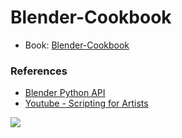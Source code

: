 # Blender-Cookbook

- Book: [Blender-Cookbook](https://github.com/ubuntunux/Blender-Cookbook/tree/main/docs/README.md)

### References
* [Blender Python API](https://docs.blender.org/api/current/index.html)
* [Youtube - Scripting for Artists](https://www.youtube.com/playlist?list=PLa1F2ddGya_8acrgoQr1fTeIuQtkSd6BW)

[![](https://img.youtube.com/vi/opZy2OJp8co/mqdefault.jpg)](https://www.youtube.com/watch?v=JLMbpiywVxQ)
